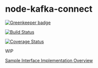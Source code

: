 # node-kafka-connect

[![Greenkeeper badge](https://badges.greenkeeper.io/nodefluent/kafka-connect.svg)](https://greenkeeper.io/)

[![Build Status](https://travis-ci.org/nodefluent/kafka-connect.svg?branch=master)](https://travis-ci.org/nodefluent/kafka-connect)

[![Coverage Status](https://coveralls.io/repos/github/nodefluent/kafka-connect/badge.svg?branch=master)](https://coveralls.io/github/nodefluent/kafka-connect?branch=master)

WIP

[Sample Interface Implementation Overview](docs/sample.md)